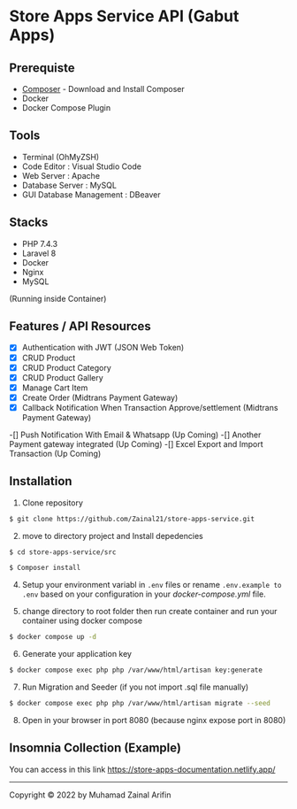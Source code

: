 # Store Apps Service API (Gabut Apps)

## Prerequiste

-   [Composer](https://getcomposer.org/) - Download and Install Composer
-   Docker
-   Docker Compose Plugin

## Tools

-   Terminal (OhMyZSH)
-   Code Editor : Visual Studio Code
-   Web Server : Apache
-   Database Server : MySQL
-   GUI Database Management : DBeaver

## Stacks

-   PHP 7.4.3 
-   Laravel 8
-   Docker
-   Nginx
-   MySQL 

(Running inside Container)

## Features / API Resources

-[x]  Authentication with JWT (JSON Web Token)
-[x]  CRUD Product
-[x]  CRUD Product Category
-[x]  CRUD Product Gallery
-[x]  Manage Cart Item
-[x]  Create Order (Midtrans Payment Gateway)
-[x]  Callback Notification When Transaction Approve/settlement (Midtrans Payment Gateway)

-[]   Push Notification With Email & Whatsapp (Up Coming)
-[]   Another Payment gateway integrated (Up Coming)
-[]   Excel Export and Import Transaction (Up Coming)


## Installation

1. Clone repository

```bash
$ git clone https://github.com/Zainal21/store-apps-service.git
```

2. move to directory project and Install depedencies

```bash
$ cd store-apps-service/src

$ Composer install
```

4. Setup your environment variabl in `.env` files or rename `.env.example to .env` based on your configuration in your _docker-compose.yml_ file.

5. change directory to root folder then run create container and run your container using docker compose

```bash
$ docker compose up -d

```

6. Generate your application key

```bash
$ docker compose exec php php /var/www/html/artisan key:generate
```

7. Run Migration and Seeder (if you not import .sql file manually)

```bash
$ docker compose exec php php /var/www/html/artisan migrate --seed
```

8. Open in your browser in port 8080 (because nginx expose port in 8080)



## Insomnia Collection (Example)

You can access in this link https://store-apps-documentation.netlify.app/

---------------------------------------------------------------------------

Copyright © 2022 by Muhamad Zainal Arifin
